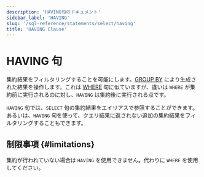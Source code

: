 ```yaml
---
description: 'HAVING句のドキュメント'
sidebar_label: 'HAVING'
slug: '/sql-reference/statements/select/having'
title: 'HAVING Clause'
---
```





# HAVING 句

集約結果をフィルタリングすることを可能にします。[GROUP BY](/sql-reference/statements/select/group-by) により生成された結果を操作します。これは [WHERE](../../../sql-reference/statements/select/where.md) 句に似ていますが、違いは `WHERE` が集約前に実行されるのに対し、`HAVING` は集約後に実行される点です。

`HAVING` 句では、`SELECT` 句の集約結果をエイリアスで参照することができます。あるいは、`HAVING` 句を使って、クエリ結果に返されない追加の集約結果をフィルタリングすることもできます。

## 制限事項 {#limitations}

集約が行われていない場合は `HAVING` を使用できません。代わりに `WHERE` を使用してください。
